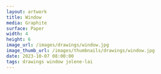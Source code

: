 ```yaml
---
layout: artwork
title: Window
media: Graphite
surface: Paper
width: 4
height: 6
image_url: /images/drawings/window.jpg
image_thumb_url: /images/thumbnails/drawings/window.jpg
date: 2023-10-07 08:00:00
tags: drawings window jolene-lai 
---
```

